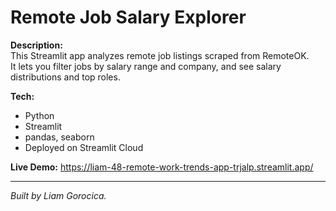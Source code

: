 # Remote Job Salary Explorer

**Description:**  
This Streamlit app analyzes remote job listings scraped from RemoteOK.  
It lets you filter jobs by salary range and company, and see salary distributions and top roles.

**Tech:**  
- Python
- Streamlit
- pandas, seaborn
- Deployed on Streamlit Cloud

**Live Demo:** https://liam-48-remote-work-trends-app-trjalp.streamlit.app/

---
*Built by Liam Gorocica.*
